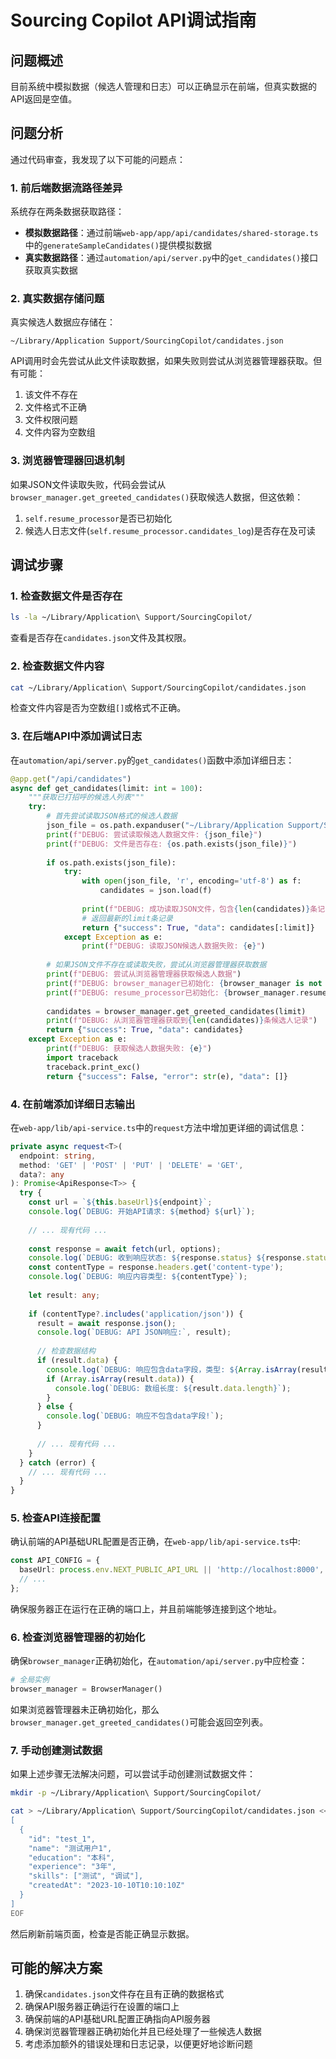 # Sourcing Copilot API调试指南

## 问题概述
目前系统中模拟数据（候选人管理和日志）可以正确显示在前端，但真实数据的API返回是空值。

## 问题分析

通过代码审查，我发现了以下可能的问题点：

### 1. 前后端数据流路径差异

系统存在两条数据获取路径：
- **模拟数据路径**：通过前端`web-app/app/api/candidates/shared-storage.ts`中的`generateSampleCandidates()`提供模拟数据
- **真实数据路径**：通过`automation/api/server.py`中的`get_candidates()`接口获取真实数据

### 2. 真实数据存储问题

真实候选人数据应存储在：
```
~/Library/Application Support/SourcingCopilot/candidates.json
```

API调用时会先尝试从此文件读取数据，如果失败则尝试从浏览器管理器获取。但有可能：
1. 该文件不存在
2. 文件格式不正确
3. 文件权限问题
4. 文件内容为空数组

### 3. 浏览器管理器回退机制

如果JSON文件读取失败，代码会尝试从`browser_manager.get_greeted_candidates()`获取候选人数据，但这依赖：
1. `self.resume_processor`是否已初始化
2. 候选人日志文件(`self.resume_processor.candidates_log`)是否存在及可读

## 调试步骤

### 1. 检查数据文件是否存在

```bash
ls -la ~/Library/Application\ Support/SourcingCopilot/
```

查看是否存在`candidates.json`文件及其权限。

### 2. 检查数据文件内容

```bash
cat ~/Library/Application\ Support/SourcingCopilot/candidates.json
```

检查文件内容是否为空数组`[]`或格式不正确。

### 3. 在后端API中添加调试日志

在`automation/api/server.py`的`get_candidates()`函数中添加详细日志：

```python
@app.get("/api/candidates")
async def get_candidates(limit: int = 100):
    """获取已打招呼的候选人列表"""
    try:
        # 首先尝试读取JSON格式的候选人数据
        json_file = os.path.expanduser("~/Library/Application Support/SourcingCopilot/candidates.json")
        print(f"DEBUG: 尝试读取候选人数据文件: {json_file}")
        print(f"DEBUG: 文件是否存在: {os.path.exists(json_file)}")
        
        if os.path.exists(json_file):
            try:
                with open(json_file, 'r', encoding='utf-8') as f:
                    candidates = json.load(f)
                
                print(f"DEBUG: 成功读取JSON文件，包含{len(candidates)}条记录")
                # 返回最新的limit条记录
                return {"success": True, "data": candidates[:limit]}
            except Exception as e:
                print(f"DEBUG: 读取JSON候选人数据失败: {e}")
        
        # 如果JSON文件不存在或读取失败，尝试从浏览器管理器获取数据
        print(f"DEBUG: 尝试从浏览器管理器获取候选人数据")
        print(f"DEBUG: browser_manager已初始化: {browser_manager is not None}")
        print(f"DEBUG: resume_processor已初始化: {browser_manager.resume_processor is not None if browser_manager else False}")
        
        candidates = browser_manager.get_greeted_candidates(limit)
        print(f"DEBUG: 从浏览器管理器获取到{len(candidates)}条候选人记录")
        return {"success": True, "data": candidates}
    except Exception as e:
        print(f"DEBUG: 获取候选人数据失败: {e}")
        import traceback
        traceback.print_exc()
        return {"success": False, "error": str(e), "data": []}
```

### 4. 在前端添加详细日志输出

在`web-app/lib/api-service.ts`中的`request`方法中增加更详细的调试信息：

```typescript
private async request<T>(
  endpoint: string, 
  method: 'GET' | 'POST' | 'PUT' | 'DELETE' = 'GET',
  data?: any
): Promise<ApiResponse<T>> {
  try {
    const url = `${this.baseUrl}${endpoint}`;
    console.log(`DEBUG: 开始API请求: ${method} ${url}`);
    
    // ... 现有代码 ...
    
    const response = await fetch(url, options);
    console.log(`DEBUG: 收到响应状态: ${response.status} ${response.statusText}`);
    const contentType = response.headers.get('content-type');
    console.log(`DEBUG: 响应内容类型: ${contentType}`);
    
    let result: any;
    
    if (contentType?.includes('application/json')) {
      result = await response.json();
      console.log(`DEBUG: API JSON响应:`, result);
      
      // 检查数据结构
      if (result.data) {
        console.log(`DEBUG: 响应包含data字段，类型: ${Array.isArray(result.data) ? 'Array' : typeof result.data}`);
        if (Array.isArray(result.data)) {
          console.log(`DEBUG: 数组长度: ${result.data.length}`);
        }
      } else {
        console.log(`DEBUG: 响应不包含data字段!`);
      }
      
      // ... 现有代码 ...
    }
  } catch (error) {
    // ... 现有代码 ...
  }
}
```

### 5. 检查API连接配置

确认前端的API基础URL配置是否正确，在`web-app/lib/api-service.ts`中:

```typescript
const API_CONFIG = {
  baseUrl: process.env.NEXT_PUBLIC_API_URL || 'http://localhost:8000',
  // ...
};
```

确保服务器正在运行在正确的端口上，并且前端能够连接到这个地址。

### 6. 检查浏览器管理器的初始化

确保`browser_manager`正确初始化，在`automation/api/server.py`中应检查：

```python
# 全局实例
browser_manager = BrowserManager()
```

如果浏览器管理器未正确初始化，那么`browser_manager.get_greeted_candidates()`可能会返回空列表。

### 7. 手动创建测试数据

如果上述步骤无法解决问题，可以尝试手动创建测试数据文件：

```bash
mkdir -p ~/Library/Application\ Support/SourcingCopilot/

cat > ~/Library/Application\ Support/SourcingCopilot/candidates.json << 'EOF'
[
  {
    "id": "test_1",
    "name": "测试用户1",
    "education": "本科",
    "experience": "3年",
    "skills": ["测试", "调试"],
    "createdAt": "2023-10-10T10:10:10Z"
  }
]
EOF
```

然后刷新前端页面，检查是否能正确显示数据。

## 可能的解决方案

1. 确保`candidates.json`文件存在且有正确的数据格式
2. 确保API服务器正确运行在设置的端口上
3. 确保前端的API基础URL配置正确指向API服务器
4. 确保浏览器管理器正确初始化并且已经处理了一些候选人数据
5. 考虑添加额外的错误处理和日志记录，以便更好地诊断问题 